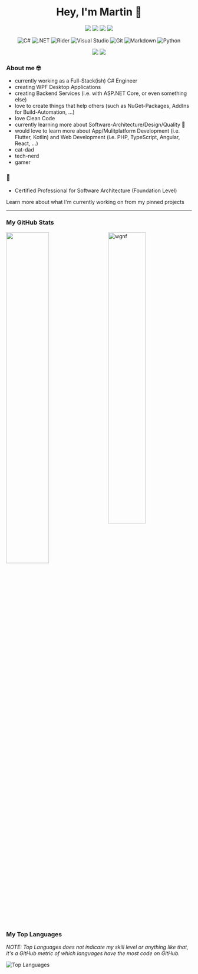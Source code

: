 <p>
  <h1 align="center">Hey, I'm Martin 👋</h1>
</p>
<p align="center">
  <a href="mailto:martin@wgnf.de"><img src="https://img.shields.io/badge/Mail-D14836?style=flat&logo=Mail.Ru&logoColor=white" /></a>
  <a href="https://www.linkedin.com/in/martin-wagenf%C3%BChr-4485351b2/"><img src="https://img.shields.io/badge/LinkedIn-0077B5?style=flat&logo=linkedin&logoColor=white" /></a>
  <a href="https://www.xing.com/profile/Martin_Wagenfuehr/cv"><img src="https://img.shields.io/badge/XING-00b599?style=flat&logo=xing&logoColor=white" /></a>
  <a href="https://www.wgnf.de"><img src="https://img.shields.io/badge/Portfolio-000000?style=flat" /></a>
  
  <p align="center">
    <img alt="C#" src="https://img.shields.io/badge/C%23-239120.svg?style=flat&logo=c-sharp&logoColor=white" />
    <img alt=".NET" src="https://img.shields.io/badge/.NET-512BD4.svg?style=flat&logo=.net&logoColor=white" />
    <img alt="Rider" src="https://img.shields.io/badge/Rider-000000.svg?style=flat&logo=rider&logoColor=white" />
    <img alt="Visual Studio" src="https://img.shields.io/badge/Visual%20Studio-5C2D91.svg?style=flat&logo=visual%20studio&logoColor=white" />
    <img alt="Git" src="https://img.shields.io/badge/Git-F05032?style=flat&logo=git&logoColor=white" />
    <img alt="Markdown" src="https://img.shields.io/badge/Markdown-000000.svg?style=flat&logo=markdown&logoColor=white" />
    <img alt="Python" src="https://img.shields.io/badge/Python-0000FF.svg?style=flat&logo=python&logoColor=yellow" /> 
  </p>
  
  <p align="center">
    <img src="https://img.shields.io/badge/he%2Fhim-gray?style=flat" />
    <img src="https://visitor-badge.laobi.icu/badge?page_id=wgnf.repoName" />
  </p>
</p>

### About me 🤓

- currently working as a Full-Stack(ish) C# Engineer
- creating WPF Desktop Applications
- creating Backend Services (i.e. with ASP.NET Core, or even something else)
- love to create things that help others (such as NuGet-Packages, AddIns for Build-Automation, ...)
- love Clean Code
- currently learning more about Software-Architecture/Design/Quality 🧐
- would love to learn more about App/Mulitplatform Development (i.e. Flutter, Kotlin) and Web Development (i.e. PHP, TypeScript, Angular, React, ...)
- cat-dad
- tech-nerd
- gamer

### 🧾

- Certified Professional for Software Architecture (Foundation Level)

Learn more about what I'm currently working on from my pinned projects

---

### My GitHub Stats

<img src="https://github-readme-stats.vercel.app/api?count_private=true&username=wgnf&show_icons=true&theme=gotham" alt="wgnf" width="45%" align="right"/>
<img src="https://github-readme-streak-stats.herokuapp.com/?user=wgnf&theme=dark" width="48%" >

### My Top Languages

_NOTE: Top Languages does not indicate my skill level or anything like that, it's a GitHub metric of which languages have the most code on GitHub._
  
![Top Languages](https://github-readme-stats.vercel.app/api/top-langs/?username=wgnf&layout=compact)
